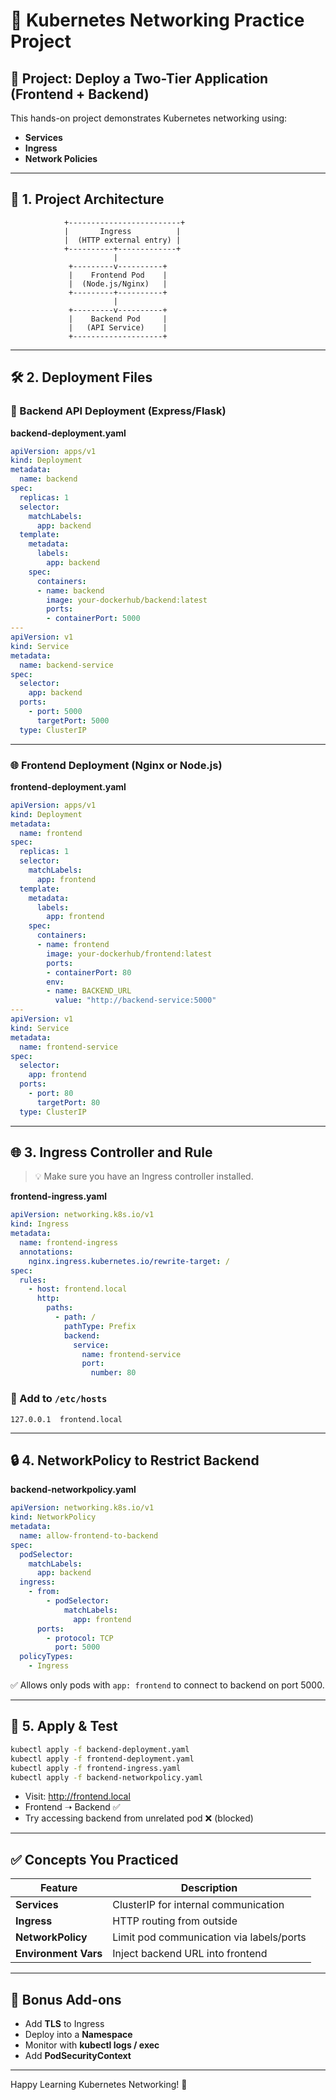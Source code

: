 # 🚀 Kubernetes Networking Practice Project

## 🧩 Project: Deploy a Two-Tier Application (Frontend + Backend)

This hands-on project demonstrates Kubernetes networking using:

- **Services**
- **Ingress**
- **Network Policies**

---

## 🔧 1. Project Architecture

```
            +-------------------------+
            |       Ingress          |
            |  (HTTP external entry) |
            +----------+-------------+
                       |
             +---------v----------+
             |    Frontend Pod    |
             |  (Node.js/Nginx)   |
             +---------+----------+
                       |
             +---------v----------+
             |    Backend Pod     |
             |   (API Service)    |
             +--------------------+
```

---

## 🛠️ 2. Deployment Files

### 🧱 Backend API Deployment (Express/Flask)

**backend-deployment.yaml**
```yaml
apiVersion: apps/v1
kind: Deployment
metadata:
  name: backend
spec:
  replicas: 1
  selector:
    matchLabels:
      app: backend
  template:
    metadata:
      labels:
        app: backend
    spec:
      containers:
      - name: backend
        image: your-dockerhub/backend:latest
        ports:
        - containerPort: 5000
---
apiVersion: v1
kind: Service
metadata:
  name: backend-service
spec:
  selector:
    app: backend
  ports:
    - port: 5000
      targetPort: 5000
  type: ClusterIP
```

---

### 🌐 Frontend Deployment (Nginx or Node.js)

**frontend-deployment.yaml**
```yaml
apiVersion: apps/v1
kind: Deployment
metadata:
  name: frontend
spec:
  replicas: 1
  selector:
    matchLabels:
      app: frontend
  template:
    metadata:
      labels:
        app: frontend
    spec:
      containers:
      - name: frontend
        image: your-dockerhub/frontend:latest
        ports:
        - containerPort: 80
        env:
        - name: BACKEND_URL
          value: "http://backend-service:5000"
---
apiVersion: v1
kind: Service
metadata:
  name: frontend-service
spec:
  selector:
    app: frontend
  ports:
    - port: 80
      targetPort: 80
  type: ClusterIP
```

---

## 🌐 3. Ingress Controller and Rule

> 💡 Make sure you have an Ingress controller installed.

**frontend-ingress.yaml**
```yaml
apiVersion: networking.k8s.io/v1
kind: Ingress
metadata:
  name: frontend-ingress
  annotations:
    nginx.ingress.kubernetes.io/rewrite-target: /
spec:
  rules:
    - host: frontend.local
      http:
        paths:
          - path: /
            pathType: Prefix
            backend:
              service:
                name: frontend-service
                port:
                  number: 80
```

### 🧪 Add to `/etc/hosts`
```
127.0.0.1  frontend.local
```

---

## 🔒 4. NetworkPolicy to Restrict Backend

**backend-networkpolicy.yaml**
```yaml
apiVersion: networking.k8s.io/v1
kind: NetworkPolicy
metadata:
  name: allow-frontend-to-backend
spec:
  podSelector:
    matchLabels:
      app: backend
  ingress:
    - from:
        - podSelector:
            matchLabels:
              app: frontend
      ports:
        - protocol: TCP
          port: 5000
  policyTypes:
    - Ingress
```

✅ Allows only pods with `app: frontend` to connect to backend on port 5000.

---

## 🧪 5. Apply & Test

```bash
kubectl apply -f backend-deployment.yaml
kubectl apply -f frontend-deployment.yaml
kubectl apply -f frontend-ingress.yaml
kubectl apply -f backend-networkpolicy.yaml
```

- Visit: http://frontend.local
- Frontend ➝ Backend ✅
- Try accessing backend from unrelated pod ❌ (blocked)

---

## ✅ Concepts You Practiced

| Feature            | Description                                 |
|--------------------|---------------------------------------------|
| **Services**        | ClusterIP for internal communication        |
| **Ingress**         | HTTP routing from outside                   |
| **NetworkPolicy**   | Limit pod communication via labels/ports    |
| **Environment Vars**| Inject backend URL into frontend            |

---

## 🧰 Bonus Add-ons

- Add **TLS** to Ingress
- Deploy into a **Namespace**
- Monitor with **kubectl logs / exec**
- Add **PodSecurityContext**

---

Happy Learning Kubernetes Networking! 🎉
